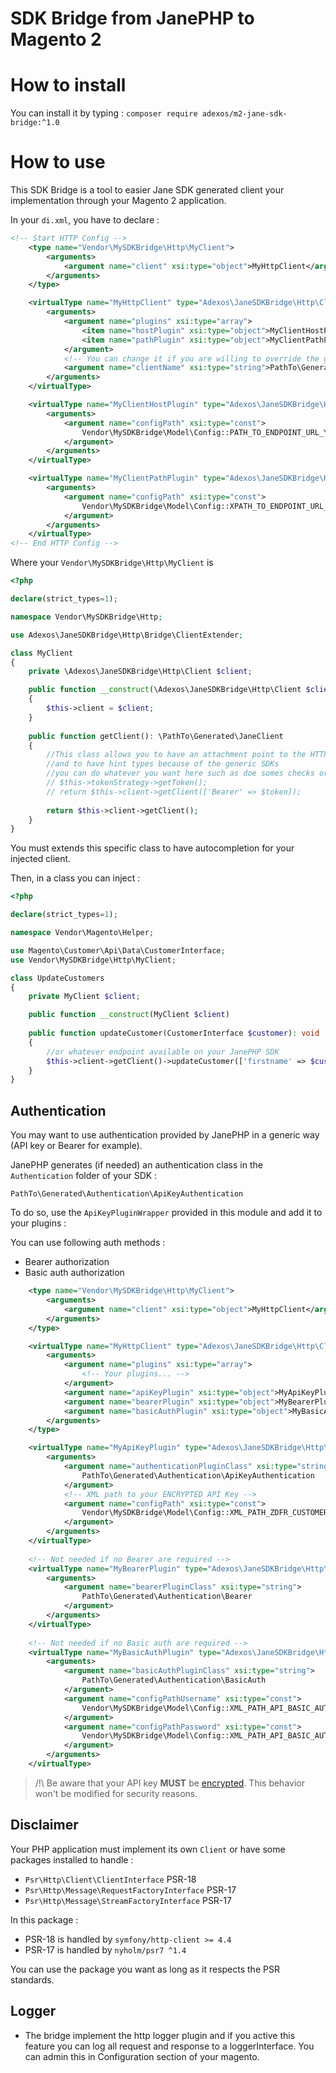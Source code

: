# SDK Bridge from JanePHP to Magento 2

# How to install

You can install it by typing : `composer require adexos/m2-jane-sdk-bridge:^1.0`

# How to use

This SDK Bridge is a tool to easier Jane SDK generated client your implementation through your Magento 2 application.

In your `di.xml`, you have to declare : 

```xml
<!-- Start HTTP Config -->
    <type name="Vendor\MySDKBridge\Http\MyClient">
        <arguments>
            <argument name="client" xsi:type="object">MyHttpClient</argument>
        </arguments>
    </type>

    <virtualType name="MyHttpClient" type="Adexos\JaneSDKBridge\Http\Client">
        <arguments>
            <argument name="plugins" xsi:type="array">
                <item name="hostPlugin" xsi:type="object">MyClientHostPlugin</item>
                <item name="pathPlugin" xsi:type="object">MyClientPathPlugin</item>
            </argument>
            <!-- You can change it if you are willing to override the generated client or extends it -->
            <argument name="clientName" xsi:type="string">PathTo\Generated\Jane\Client</argument>
        </arguments>
    </virtualType>

    <virtualType name="MyClientHostPlugin" type="Adexos\JaneSDKBridge\Http\Plugins\HostPlugin">
        <arguments>
            <argument name="configPath" xsi:type="const">
                Vendor\MySDKBridge\Model\Config::PATH_TO_ENDPOINT_URL_YOU_MUST_DEFINE
            </argument>
        </arguments>
    </virtualType>

    <virtualType name="MyClientPathPlugin" type="Adexos\JaneSDKBridge\Http\Plugins\PathPlugin">
        <arguments>
            <argument name="configPath" xsi:type="const">
                Vendor\MySDKBridge\Model\Config::XPATH_TO_ENDPOINT_URL_YOU_MUST_DEFINE
            </argument>
        </arguments>
    </virtualType>
<!-- End HTTP Config -->
```

Where your `Vendor\MySDKBridge\Http\MyClient` is

```php
<?php

declare(strict_types=1);

namespace Vendor\MySDKBridge\Http;

use Adexos\JaneSDKBridge\Http\Bridge\ClientExtender;

class MyClient
{
    private \Adexos\JaneSDKBridge\Http\Client $client;

    public function __construct(\Adexos\JaneSDKBridge\Http\Client $client)
    {
        $this->client = $client;
    }
    
    public function getClient(): \PathTo\Generated\JaneClient
    {
        //This class allows you to have an attachment point to the HTTP client 
        //and to have hint types because of the generic SDKs 
        //you can do whatever you want here such as doe somes checks or passing Bearer token :
        // $this->tokenStrategy->getToken();
        // return $this->client->getClient(['Bearer' => $token]);
        
        return $this->client->getClient();
    }
}
```

You must extends this specific class to have autocompletion for your injected client.

Then, in a class you can inject :

```php
<?php

declare(strict_types=1);

namespace Vendor\Magento\Helper;

use Magento\Customer\Api\Data\CustomerInterface;
use Vendor\MySDKBridge\Http\MyClient;

class UpdateCustomers
{
    private MyClient $client;

    public function __construct(MyClient $client)
    
    public function updateCustomer(CustomerInterface $customer): void
    {
        //or whatever endpoint available on your JanePHP SDK
        $this->client->getClient()->updateCustomer(['firstname' => $customer->getFirstname()]); 
    }
}
```

## Authentication

You may want to use authentication provided by JanePHP in a generic way (API key or Bearer for example).

JanePHP generates (if needed) an authentication class in the `Authentication` folder of your SDK :

`PathTo\Generated\Authentication\ApiKeyAuthentication`

To do so, use the `ApiKeyPluginWrapper` provided in this module and add it to your plugins :

You can use following auth methods :
- Bearer authorization
- Basic auth authorization

```xml
    <type name="Vendor\MySDKBridge\Http\MyClient">
        <arguments>
            <argument name="client" xsi:type="object">MyHttpClient</argument>
        </arguments>
    </type>

    <virtualType name="MyHttpClient" type="Adexos\JaneSDKBridge\Http\Client">
        <arguments>
            <argument name="plugins" xsi:type="array">
                <!-- Your plugins... -->
            </argument>
            <argument name="apiKeyPlugin" xsi:type="object">MyApiKeyPlugin</argument>
            <argument name="bearerPlugin" xsi:type="object">MyBearerPlugin</argument>
            <argument name="basicAuthPlugin" xsi:type="object">MyBasicAuthPlugin</argument>
        </arguments>
    </type>

    <virtualType name="MyApiKeyPlugin" type="Adexos\JaneSDKBridge\Http\Plugins\Auth\ApiKeyPluginWrapper">
        <arguments>
            <argument name="authenticationPluginClass" xsi:type="string">
                PathTo\Generated\Authentication\ApiKeyAuthentication
            </argument>
            <!-- XML path to your ENCRYPTED API Key -->
            <argument name="configPath" xsi:type="const">
                Vendor\MySDKBridge\Model\Config::XML_PATH_ZDFR_CUSTOMER_SDK_API_KEY
            </argument>
        </arguments>
    </virtualType>
    
    <!-- Not needed if no Bearer are required -->
    <virtualType name="MyBearerPlugin" type="Adexos\JaneSDKBridge\Http\Plugins\Auth\BearerPluginWrapper">
        <arguments>
            <argument name="bearerPluginClass" xsi:type="string">
                PathTo\Generated\Authentication\Bearer
            </argument>
        </arguments>
    </virtualType>
    
    <!-- Not needed if no Basic auth are required -->
    <virtualType name="MyBasicAuthPlugin" type="Adexos\JaneSDKBridge\Http\Plugins\Auth\BasicAuthPluginWrapper">
        <arguments>
            <argument name="basicAuthPluginClass" xsi:type="string">
                PathTo\Generated\Authentication\BasicAuth
            </argument>
            <argument name="configPathUsername" xsi:type="const">
                Vendor\MySDKBridge\Model\Config::XML_PATH_API_BASIC_AUTH_USERNAME
            </argument>
            <argument name="configPathPassword" xsi:type="const">
                Vendor\MySDKBridge\Model\Config::XML_PATH_API_BASIC_AUTH_PASSWORD
            </argument>
        </arguments>
    </virtualType>
```

> /!\ Be aware that your API key **MUST** be [encrypted](https://www.magevision.com/blog/post/decrypt-an-encrypted-config-value-magento-2).
> This behavior won't be modified for security reasons.

## Disclaimer

Your PHP application must implement its own `Client` or have some packages installed to handle :

- `Psr\Http\Client\ClientInterface` PSR-18
- `Psr\Http\Message\RequestFactoryInterface` PSR-17
- `Psr\Http\Message\StreamFactoryInterface` PSR-17

In this package : 
- PSR-18 is handled by `symfony/http-client >= 4.4`
- PSR-17 is handled by `nyholm/psr7 ^1.4`

You can use the package you want as long as it respects the PSR standards.

## Logger

- The bridge implement the http logger plugin and if you active this feature you can log all request and response to a loggerInterface. You can admin this in Configuration section of your magento. 